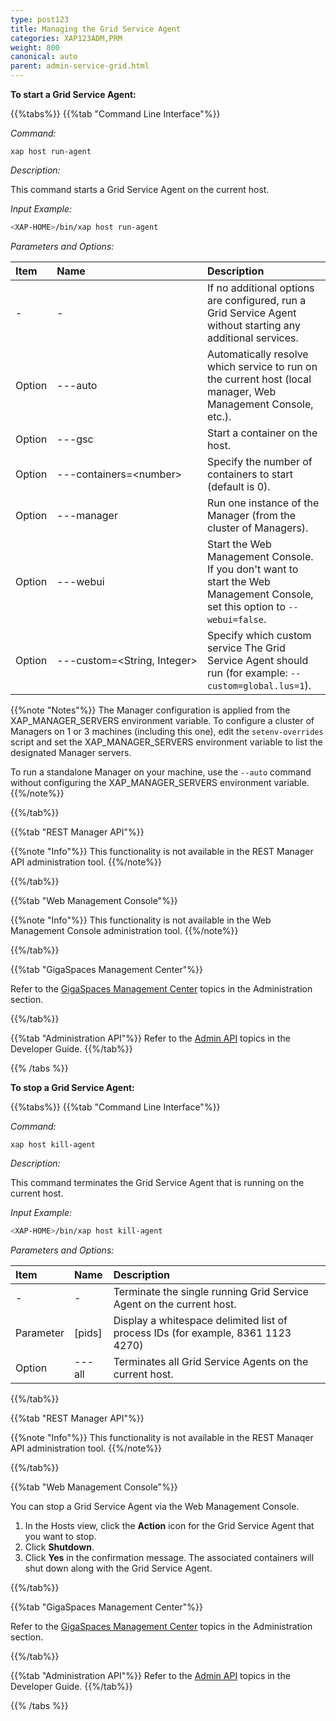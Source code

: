 ```yaml
---
type: post123
title: Managing the Grid Service Agent
categories: XAP123ADM,PRM 
weight: 800
canonical: auto
parent: admin-service-grid.html
---
```

 
  

 
**To start a Grid Service Agent:**

 
 
{{%tabs%}}
{{%tab "Command Line Interface"%}}


*Command:*

`xap host run-agent`  

*Description:*
 
This command starts a Grid Service Agent on the current host.

*Input Example:*

```bash
<XAP-HOME>/bin/xap host run-agent
```

*Parameters and Options:*

| Item | Name | Description |
|:-----|:------|:------------|
| - | - | If no additional options are configured, run a Grid Service Agent without starting any additional services. |
|Option | ---auto | Automatically resolve which service to run on the current host (local manager, Web Management Console, etc.). |
|Option | ---gsc  | Start a container on the host. |
|Option | ---containers=\<number\>  | Specify the number of containers to start (default is 0). |
|Option | ---manager  | Run one instance of the Manager (from the cluster of Managers). |
|Option | ---webui  | Start the Web Management Console. If you don't want to start the Web Management Console, set this option to `--webui=false`. |
|Option | <nobr>---custom=\<String, Integer\><nobr>| Specify which custom service The Grid Service Agent should run (for example: `--custom=global.lus=1`). |

{{%note "Notes"%}}
The Manager configuration is applied from the XAP_MANAGER_SERVERS environment variable. To configure a cluster of Managers on 1 or 3 machines (including this one), edit the `setenv-overrides` script and set the XAP_MANAGER_SERVERS environment variable to list the designated Manager servers.

To run a standalone Manager on your machine, use the `--auto` command without configuring the XAP_MANAGER_SERVERS environment variable. 
{{%/note%}}


{{%/tab%}}

{{%tab "REST Manager API"%}}

{{%note "Info"%}}
This functionality is not available in the REST Manager API administration tool.
{{%/note%}}

{{%/tab%}}


{{%tab "Web Management Console"%}}

{{%note "Info"%}}
This functionality is not available in the Web Management Console administration tool.
{{%/note%}}

{{%/tab%}}


{{%tab "GigaSpaces Management Center"%}}

Refer to the [GigaSpaces Management Center](./gigaspaces-management-center.html) topics in the Administration section.

{{%/tab%}}


{{%tab "Administration API"%}}
Refer to the [Admin API](../dev-java/administration-and-monitoring-overview.html) topics in the Developer Guide.
{{%/tab%}}

{{% /tabs %}}


**To stop a Grid Service Agent:**

{{%tabs%}}
{{%tab "Command Line Interface"%}}

*Command:*

`xap host kill-agent`

*Description:*

This command terminates the Grid Service Agent that is running on the current host.

*Input Example:*

```bash
<XAP-HOME>/bin/xap host kill-agent
```

*Parameters and Options:*

| Item | Name | Description |
|:-----|:------|:------------|
| - | - | Terminate the single running Grid Service Agent on the current host. |
|Parameter | [pids] | Display a whitespace delimited list of process IDs (for example, 8361 1123 4270)|
|Option | ---all  | Terminates all Grid Service Agents on the current host. |

{{%/tab%}}

{{%tab "REST Manager API"%}}

{{%note "Info"%}}
This functionality is not available in the REST Manaqer API administration tool.
{{%/note%}}

{{%/tab%}}


{{%tab "Web Management Console"%}}

You can stop a Grid Service Agent via the Web Management Console.

1. In the Hosts view, click the **Action** icon for the Grid Service Agent that you want to stop.
1. Click **Shutdown**.
1. Click **Yes** in the confirmation message. The associated containers will shut down along with the Grid Service Agent.

{{%/tab%}}


{{%tab "GigaSpaces Management Center"%}}

Refer to the [GigaSpaces Management Center](./gigaspaces-management-center.html) topics in the Administration section.

{{%/tab%}}


{{%tab "Administration API"%}}
Refer to the [Admin API](../dev-java/administration-and-monitoring-overview.html) topics in the Developer Guide.
{{%/tab%}}

{{% /tabs %}}

